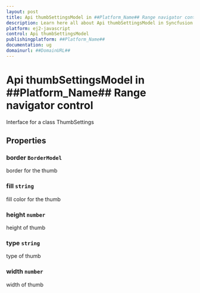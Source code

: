 ```yaml
---
layout: post
title: Api thumbSettingsModel in ##Platform_Name## Range navigator control | Syncfusion
description: Learn here all about Api thumbSettingsModel in Syncfusion ##Platform_Name## Range navigator control of Syncfusion Essential JS 2 and more.
platform: ej2-javascript
control: Api thumbSettingsModel 
publishingplatform: ##Platform_Name##
documentation: ug
domainurl: ##DomainURL##
---
```


# Api thumbSettingsModel in ##Platform_Name## Range navigator control

Interface for a class ThumbSettings

## Properties

### border `BorderModel`

border for the thumb

### fill `string`

fill color for the thumb

### height `number`

height of thumb

### type `string`

type of thumb

### width `number`

width of thumb
